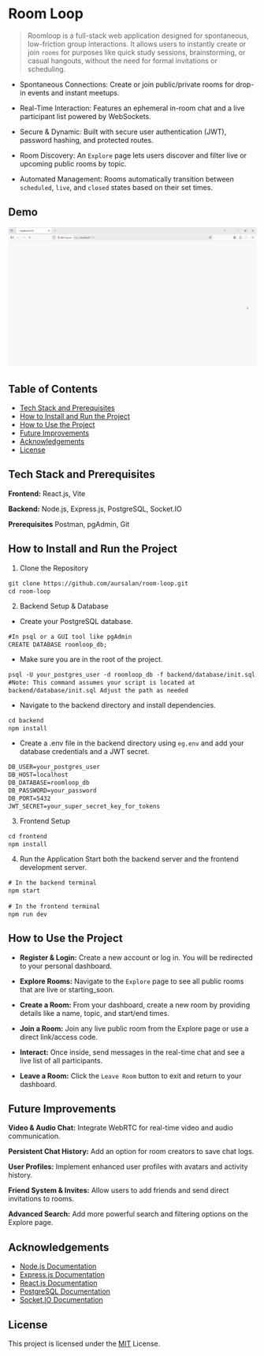 
# Room Loop

> Roomloop is a full-stack web application designed for spontaneous, low-friction group interactions. It allows users to instantly create or join `rooms` for purposes like quick study sessions, brainstorming, or casual hangouts, without the need for formal invitations or scheduling.

- Spontaneous Connections: Create or join public/private rooms for drop-in events and instant meetups.

- Real-Time Interaction: Features an ephemeral in-room chat and a live participant list powered by WebSockets.

- Secure & Dynamic: Built with secure user authentication (JWT), password hashing, and protected routes.

- Room Discovery: An `Explore` page lets users discover and filter live or upcoming public rooms by topic.

- Automated Management: Rooms automatically transition between `scheduled`, `live`, and `closed` states based on their set times.

## Demo

![](/assets/demo.gif)


## Table of Contents

* [Tech Stack and Prerequisites](#tech-stack-and-prerequisites)
* [How to Install and Run the Project](#how-to-install-and-run-the-project)
* [How to Use the Project](#how-to-use-the-project)
* [Future Improvements](#future-improvements)
* [Acknowledgements](#acknowledgements)
* [License](#license)
## Tech Stack and Prerequisites

**Frontend:** React.js, Vite

**Backend:** Node.js, Express.js, PostgreSQL, Socket.IO

**Prerequisites** Postman, pgAdmin, Git



## How to Install and Run the Project

1. Clone the Repository
```
git clone https://github.com/aursalan/room-loop.git
cd room-loop
```

2. Backend Setup & Database
- Create your PostgreSQL database. 
```
#In psql or a GUI tool like pgAdmin
CREATE DATABASE roomloop_db;
```

- Make sure you are in the root of the project. 
```
psql -U your_postgres_user -d roomloop_db -f backend/database/init.sql
#Note: This command assumes your script is located at backend/database/init.sql Adjust the path as needed
```


- Navigate to the backend directory and install dependencies.
```
cd backend
npm install
```

- Create a .env file in the backend directory using `eg.env` and add your database credentials and a JWT secret.
```
DB_USER=your_postgres_user
DB_HOST=localhost
DB_DATABASE=roomloop_db
DB_PASSWORD=your_password
DB_PORT=5432
JWT_SECRET=your_super_secret_key_for_tokens
```

3. Frontend Setup
```
cd frontend
npm install
```

4. Run the Application
Start both the backend server and the frontend development server.
```
# In the backend terminal
npm start

# In the frontend terminal
npm run dev
```




## How to Use the Project

- **Register & Login:** Create a new account or log in. You will be redirected to your personal dashboard.

- **Explore Rooms:** Navigate to the `Explore` page to see all public rooms that are live or starting_soon.

- **Create a Room:** From your dashboard, create a new room by providing details like a name, topic, and start/end times.

- **Join a Room:** Join any live public room from the Explore page or use a direct link/access code.

- **Interact:** Once inside, send messages in the real-time chat and see a live list of all participants.

- **Leave a Room:** Click the `Leave Room` button to exit and return to your dashboard.
##  Future Improvements

**Video & Audio Chat:** Integrate WebRTC for real-time video and audio communication.

**Persistent Chat History:** Add an option for room creators to save chat logs.

**User Profiles:** Implement enhanced user profiles with avatars and activity history.

**Friend System & Invites:** Allow users to add friends and send direct invitations to rooms.

**Advanced Search:** Add more powerful search and filtering options on the Explore page.
## Acknowledgements

 - [Node.js Documentation](https://nodejs.org/en/docs/)
 - [Express.js Documentation](https://expressjs.com/)
 - [React.js Documentation](https://www.google.com/search?q=https://reactjs.org/docs/getting-started.html)
 - [PostgreSQL Documentation](https://www.postgresql.org/docs/)
 - [Socket.IO Documentation](https://socket.io/docs/v4/)

## License
This project is licensed under the [MIT](LICENSE) License.
